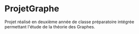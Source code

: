 # ProjetGraphe

Projet réalisé en deuxième année de classe préparatoire intégrée permettant l'étude de la théorie des Graphes. 
